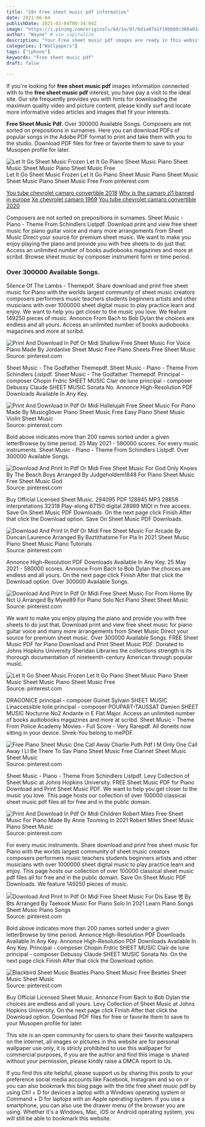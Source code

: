 ```yaml
---
title: "28+ Free sheet music pdf information"
date: 2021-06-04
publishDate: 2021-03-04T00:34:04Z
image: "https://i.pinimg.com/originals/6d/1a/07/6d1a07a1f19bb60c300a03a221ec5ba1.jpg"
author: "Wayne" # use capitalize
description: "Your Free sheet music pdf images are ready in this website. Free sheet music pdf are a topic that is being searched for and liked by netizens today. You can Find and Download the Free sheet music pdf files here. Get all royalty-free photos."
categories: ["Wallpapers"]
tags: ["iphone"]
keywords: "Free sheet music pdf"
draft: false

---
```


If you're looking for **free sheet music pdf** images information connected with to the **free sheet music pdf** interest, you have pay a visit to the ideal  site.  Our site frequently  provides you with  hints  for downloading  the maximum  quality video and picture  content, please kindly surf and locate more informative video articles and images  that fit your interests.

**Free Sheet Music Pdf**. Over 300000 Available Songs. Composers are not sorted on prepositions in surnames. Here you can download PDFs of popular songs in the Adobe PDF format to print and take them with you to the studio. Download PDF files for free or favorite them to save to your Musopen profile for later.

![Let It Go Sheet Music Frozen Let It Go Piano Sheet Music Piano Sheet Music Sheet Music Piano Sheet Music Free](https://i.pinimg.com/originals/cb/24/52/cb245221e69794e19e4acdb89329f1be.jpg "Let It Go Sheet Music Frozen Let It Go Piano Sheet Music Piano Sheet Music Sheet Music Piano Sheet Music Free")
Let It Go Sheet Music Frozen Let It Go Piano Sheet Music Piano Sheet Music Sheet Music Piano Sheet Music Free From pinterest.com

[You tube chevrolet camaro convertible 2018](/you-tube-chevrolet-camaro-convertible-2018/)
[Why is the camaro zl1 banned in europe](/why-is-the-camaro-zl1-banned-in-europe/)
[Xe chevrolet camaro 1969](/xe-chevrolet-camaro-1969/)
[You tube chevrolet camaro convertible 2020](/you-tube-chevrolet-camaro-convertible-2020/)

Composers are not sorted on prepositions in surnames. Sheet Music - Piano - Theme From Schindlers Listpdf. Download print and view free sheet music for piano guitar voice and many more arrangements from Sheet Music Direct your source for premium sheet music. We want to make you enjoy playing the piano and provide you with free sheets to do just that. Access an unlimited number of books audiobooks magazines and more at scribd. Browse sheet music by composer instrument form or time period.

### Over 300000 Available Songs.

Silence Of The Lambs - Themepdf. Share download and print free sheet music for Piano with the worlds largest community of sheet music creators composers performers music teachers students beginners artists and other musicians with over 1000000 sheet digital music to play practice learn and enjoy. We want to help you get closer to the music you love. We feature 149250 pieces of music. Annonce From Bach to Bob Dylan the choices are endless and all yours. Access an unlimited number of books audiobooks magazines and more at scribd.


![Print And Download In Pdf Or Midi Shallow Free Sheet Music For Voice Piano Made By Jordanlxe Sheet Music Free Piano Sheets Free Sheet Music](https://i.pinimg.com/originals/fc/a0/4e/fca04e7591c5c03a525f24e4b1febbbb.png "Print And Download In Pdf Or Midi Shallow Free Sheet Music For Voice Piano Made By Jordanlxe Sheet Music Free Piano Sheets Free Sheet Music")
Source: pinterest.com

Sheet Music - The Godfather Themepdf. Sheet Music - Piano - Theme From Schindlers Listpdf. Sheet Music - The Godfather Themepdf. Principal - composer Chopin Frdric SHEET MUSIC Clair de lune principal - composer Debussy Claude SHEET MUSIC Sonata No. Annonce High-Resolution PDF Downloads Available In Any Key.

![Print And Download In Pdf Or Midi Hallelujah Free Sheet Music For Piano Made By Musicgllover Piano Sheet Music Free Easy Piano Sheet Music Violin Sheet Music](https://i.pinimg.com/originals/03/f1/46/03f146fdb52c73fcce0540f8977105ba.jpg "Print And Download In Pdf Or Midi Hallelujah Free Sheet Music For Piano Made By Musicgllover Piano Sheet Music Free Easy Piano Sheet Music Violin Sheet Music")
Source: pinterest.com

Bold above indicates more than 200 names sorted under a given letterBrowse by time period. 25 May 2021 - 580000 scores. For every music instruments. Sheet Music - Piano - Theme From Schindlers Listpdf. Over 300000 Available Songs.

![Download And Print In Pdf Or Midi Free Sheet Music For God Only Knows By The Beach Boys Arranged By Judgeholdem1848 For Piano Sheet Music Free Sheet Music God](https://i.pinimg.com/originals/68/ff/b5/68ffb5f6ee5c34f581f944ce59d9ea1d.png "Download And Print In Pdf Or Midi Free Sheet Music For God Only Knows By The Beach Boys Arranged By Judgeholdem1848 For Piano Sheet Music Free Sheet Music God")
Source: pinterest.com

Buy Official Licensed Sheet Music. 294095 PDF 128945 MP3 28858 interpretations 32318 Play-along 67150 digital 28989 MIDI in free access. Save On Sheet Music PDF Downloads. On the next page click Finish After that click the Download option. Save On Sheet Music PDF Downloads.

![Download And Print In Pdf Or Midi Free Sheet Music For Arcade By Duncan Laurence Arranged By Baztithatsme For Pia In 2021 Sheet Music Piano Sheet Music Piano Tutorials](https://i.pinimg.com/originals/13/a1/ef/13a1ef4eb44f0fc9bdd707ba3050931a.png "Download And Print In Pdf Or Midi Free Sheet Music For Arcade By Duncan Laurence Arranged By Baztithatsme For Pia In 2021 Sheet Music Piano Sheet Music Piano Tutorials")
Source: pinterest.com

Annonce High-Resolution PDF Downloads Available In Any Key. 25 May 2021 - 580000 scores. Annonce From Bach to Bob Dylan the choices are endless and all yours. On the next page click Finish After that click the Download option. Over 300000 Available Songs.

![Download And Print In Pdf Or Midi Free Sheet Music For From Home By Nct U Arranged By Myee89 For Piano Solo Nct Piano Sheet Sheet Music](https://i.pinimg.com/originals/3b/8a/1a/3b8a1ad4d5dccdc5679d19051fcd1012.png "Download And Print In Pdf Or Midi Free Sheet Music For From Home By Nct U Arranged By Myee89 For Piano Solo Nct Piano Sheet Sheet Music")
Source: pinterest.com

We want to make you enjoy playing the piano and provide you with free sheets to do just that. Download print and view free sheet music for piano guitar voice and many more arrangements from Sheet Music Direct your source for premium sheet music. Over 300000 Available Songs. FREE Sheet Music PDF for Piano Download and Print Sheet Music PDF. Donated to Johns Hopkins University Sheridan Libraries the collections strength is its thorough documentation of nineteenth-century American through popular music.

![Let It Go Sheet Music Frozen Let It Go Piano Sheet Music Piano Sheet Music Sheet Music Piano Sheet Music Free](https://i.pinimg.com/originals/cb/24/52/cb245221e69794e19e4acdb89329f1be.jpg "Let It Go Sheet Music Frozen Let It Go Piano Sheet Music Piano Sheet Music Sheet Music Piano Sheet Music Free")
Source: pinterest.com

DRAGONICE principal - composer Guinet Sylvain SHEET MUSIC Linaccessible toile principal - composer POUPART-TAUSSAT Damien SHEET MUSIC Nocturne No2 Andante in E Flat Major. Access an unlimited number of books audiobooks magazines and more at scribd. Sheet Music - Theme From Police Academy Movies - Full Score - Very Rarepdf. All doneits now sitting in your device. Shrek-You belong to mePDF.

![Free Piano Sheet Music One Call Away Charlie Puth Pdf I M Only One Call Away I Ll Be There To Sav Piano Sheet Music Free Clarinet Sheet Music Sheet Music](https://i.pinimg.com/originals/93/67/ed/9367ed5821f8ce92789aef04a6da1526.png "Free Piano Sheet Music One Call Away Charlie Puth Pdf I M Only One Call Away I Ll Be There To Sav Piano Sheet Music Free Clarinet Sheet Music Sheet Music")
Source: pinterest.com

Sheet Music - Piano - Theme From Schindlers Listpdf. Levy Collection of Sheet Music at Johns Hopkins University. FREE Sheet Music PDF for Piano Download and Print Sheet Music PDF. We want to help you get closer to the music you love. This page hosts our collection of over 100000 classical sheet music pdf files all for free and in the public domain.

![Print And Download In Pdf Or Midi Children Robert Miles Free Sheet Music For Piano Made By Anne Tooming In 2021 Robert Miles Sheet Music Piano Sheet Music](https://i.pinimg.com/originals/eb/59/ab/eb59ab21d47d1b5ef675d80fff476d67.png "Print And Download In Pdf Or Midi Children Robert Miles Free Sheet Music For Piano Made By Anne Tooming In 2021 Robert Miles Sheet Music Piano Sheet Music")
Source: pinterest.com

For every music instruments. Share download and print free sheet music for Piano with the worlds largest community of sheet music creators composers performers music teachers students beginners artists and other musicians with over 1000000 sheet digital music to play practice learn and enjoy. This page hosts our collection of over 100000 classical sheet music pdf files all for free and in the public domain. Save On Sheet Music PDF Downloads. We feature 149250 pieces of music.

![Download And Print In Pdf Or Midi Free Sheet Music For Dis Ease 병 By Bts Arranged By Taekook Music For Piano Solo In 2021 Learn Piano Songs Sheet Music Piano Songs](https://i.pinimg.com/originals/b3/1f/9d/b31f9d739c6b9f81e78fad4558880514.png "Download And Print In Pdf Or Midi Free Sheet Music For Dis Ease 병 By Bts Arranged By Taekook Music For Piano Solo In 2021 Learn Piano Songs Sheet Music Piano Songs")
Source: pinterest.com

Bold above indicates more than 200 names sorted under a given letterBrowse by time period. Annonce High-Resolution PDF Downloads Available In Any Key. Annonce High-Resolution PDF Downloads Available In Any Key. Principal - composer Chopin Frdric SHEET MUSIC Clair de lune principal - composer Debussy Claude SHEET MUSIC Sonata No. On the next page click Finish After that click the Download option.

![Blackbird Sheet Music Beatles Piano Sheet Music Free Beatles Sheet Music Sheet Music](https://i.pinimg.com/originals/6d/1a/07/6d1a07a1f19bb60c300a03a221ec5ba1.jpg "Blackbird Sheet Music Beatles Piano Sheet Music Free Beatles Sheet Music Sheet Music")
Source: pinterest.com

Buy Official Licensed Sheet Music. Annonce From Bach to Bob Dylan the choices are endless and all yours. Levy Collection of Sheet Music at Johns Hopkins University. On the next page click Finish After that click the Download option. Download PDF files for free or favorite them to save to your Musopen profile for later.

This site is an open community for users to share their favorite wallpapers on the internet, all images or pictures in this website are for personal wallpaper use only, it is stricly prohibited to use this wallpaper for commercial purposes, if you are the author and find this image is shared without your permission, please kindly raise a DMCA report to Us.

If you find this site helpful, please support us by sharing this posts to your preference social media accounts like Facebook, Instagram and so on or you can also bookmark this blog page with the title free sheet music pdf by using Ctrl + D for devices a laptop with a Windows operating system or Command + D for laptops with an Apple operating system. If you use a smartphone, you can also use the drawer menu of the browser you are using. Whether it's a Windows, Mac, iOS or Android operating system, you will still be able to bookmark this website.
